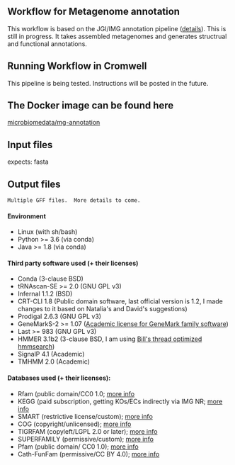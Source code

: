 ## Workflow for Metagenome annotation                                                                                                                                                                                                                      
This workflow is based on the JGI/IMG annotation pipeline ([details](https://github.com/kellyrowland/img-omics-wdl)). This is still in progress.  It takes assembled metagenomes and generates structrual and functional annotations.

## Running Workflow in Cromwell

This pipeline is being tested.  Instructions will be posted in the future.

## The Docker image can be found here

[microbiomedata/mg-annotation](https://hub.docker.com/repository/docker/microbiomedata/mg-annotation)


## Input files
expects: fasta

## Output files
```
Multiple GFF files.  More details to come.
```


#### Environment                                                                                                                                                                                                                                                                
 - Linux (with sh/bash)
 - Python >= 3.6 (via conda)
 - Java >= 1.8 (via conda)

#### Third party software used (+ their licenses)
 - Conda (3-clause BSD)
 - tRNAscan-SE >= 2.0 (GNU GPL v3)
 - Infernal 1.1.2 (BSD)
 - CRT-CLI 1.8 (Public domain software, last official version is 1.2, I made changes to it based on Natalia's and David's suggestions)
 - Prodigal 2.6.3 (GNU GPL v3)
 - GeneMarkS-2 >= 1.07 ([Academic license for GeneMark family software](http://topaz.gatech.edu/GeneMark/license_download.cgi))
 - Last >= 983 (GNU GPL v3)
 - HMMER 3.1b2 (3-clause BSD, I am using [Bill's thread optimized hmmsearch](https://github.com/Larofeticus/hpc_hmmsearch))
 - SignalP 4.1 (Academic)
 - TMHMM 2.0 (Academic)

#### Databases used (+ their licenses):
 - Rfam (public domain/CC0 1.0; [more info](http://reusabledata.org/rfam)
 - KEGG (paid subscription, getting KOs/ECs indirectly via IMG NR; [more info](http://reusabledata.org/kegg-ftp)
 - SMART (restrictive license/custom); [more info](http://reusabledata.org/smart)
 - COG (copyright/unlicensed); [more info](http://reusabledata.org/cogs)
 - TIGRFAM (copyleft/LGPL 2.0 or later); [more info](http://reusabledata.org/tigrfams)
 - SUPERFAMILY (permissive/custom); [more info](http://reusabledata.org/supfam)
 - Pfam (public domain/ CC0 1.0); [more info](http://reusabledata.org/pfam)
 - Cath-FunFam (permissive/CC BY 4.0); [more info](http://reusabledata.org/cath)
